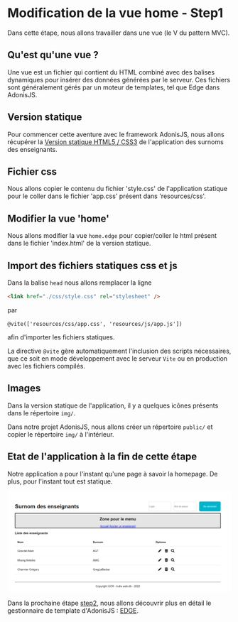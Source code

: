 # Modification de la vue home - Step1

Dans cette étape, nous allons travailler dans une vue (le V du pattern MVC).

## Qu'est qu'une vue ?

Une vue est un fichier qui contient du HTML combiné avec des balises dynamiques pour insérer des données générées par le serveur.
Ces fichiers sont généralement gérés par un moteur de templates, tel que Edge dans AdonisJS.

## Version statique

Pour commencer cette aventure avec le framework AdonisJS, nous allons récupérer la <a href="https://github.com/GregLeBarbar/application-surnoms-version-statique">Version statique HTML5 / CSS3</a> de l'application des surnoms des enseignants.

## Fichier css

Nous allons copier le contenu du fichier 'style.css' de l'application statique pour le coller dans le fichier 'app.css' présent dans 'resources/css'.

## Modifier la vue 'home'

Nous allons modifier la vue `home.edge` pour copier/coller le html présent dans le fichier 'index.html' de la version statique.

## Import des fichiers statiques css et js

Dans la balise `head` nous allons remplacer la ligne

```html
<link href="./css/style.css" rel="stylesheet" />
```

par

```edge
@vite(['resources/css/app.css', 'resources/js/app.js'])
```

afin d'importer les fichiers statiques.

La directive `@vite` gère automatiquement l'inclusion des scripts nécessaires, que ce soit en mode développement avec le serveur `Vite` ou en production avec les fichiers compilés.

## Images

Dans la version statique de l'application, il y a quelques icônes présents dans le répertoire `img/`.

Dans notre projet AdonisJS, nous allons créer un répertoire `public/` et copier le répertoire `img/` à l'intérieur.

## Etat de l'application à la fin de cette étape

Notre application a pour l'instant qu'une page à savoir la homepage.
De plus, pour l'instant tout est statique.

<img src="./doc/images/step1-fin.png" />

Dans la prochaine étape <a href="https://github.com/GregLeBarbar/app-teachers-adonisjs/tree/step2">step2</a>, nous allons découvrir plus en détail le gestionnaire de template d'AdonisJS : <a href="https://edgejs.dev/docs/introduction">EDGE</a>.
